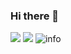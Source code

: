 ### Hi there 👋
![](https://visitor-badge.glitch.me/badge?page_id=pilipala233.readme)
![](http://antzuhl.cn:4000/get/@pilipala233.readme)
![info](https://github-readme-stats.vercel.app/api?username=pilipala233&show_icons=true&count_private=true&hide=prs&theme=default_repocard)

